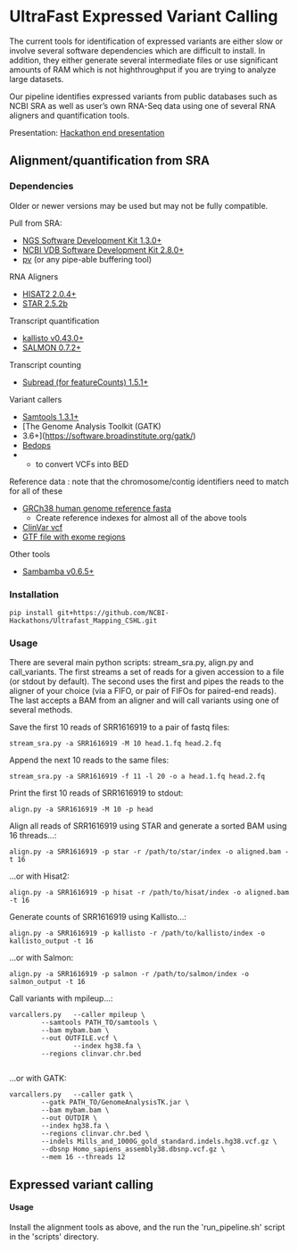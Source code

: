 # UltraFast Expressed Variant Calling

The current tools for identification of expressed variants are either slow or involve several software dependencies which are difficult to install. In addition, they either generate several intermediate files or use significant amounts of RAM which is not highthroughput if you are trying to analyze large datasets.

Our pipeline identifies expressed variants from public databases such as NCBI SRA as well as user’s own RNA-Seq data using one of several RNA aligners and quantification tools.

Presentation: [Hackathon end presentation](https://docs.google.com/presentation/d/1dUL5vSF2vqZljXa7FQJ6D-1eldAw0Gb-YeKrk9Gun8Q/pub?start=false&loop=false&delayms=3000)

## Alignment/quantification from SRA

### Dependencies

Older or newer versions may be used but may not be fully compatible.

Pull from SRA:

* [NGS Software Development Kit 1.3.0+](https://github.com/ncbi/ngs)
* [NCBI VDB Software Development Kit 2.8.0+](https://github.com/ncbi/ncbi-vdb)
* [pv](https://linux.die.net/man/1/pv) (or any pipe-able buffering tool)

RNA Aligners

* [HISAT2 2.0.4+](http://ccb.jhu.edu/software/hisat2/index.shtml)
* [STAR 2.5.2b](https://github.com/alexdobin/STAR)

Transcript quantification

* [kallisto v0.43.0+](https://pachterlab.github.io/kallisto/)
* [SALMON 0.7.2+](https://combine-lab.github.io/salmon/)

Transcript counting

* [Subread (for featureCounts) 1.5.1+](http://bioinf.wehi.edu.au/featureCounts/)

Variant callers

* [Samtools 1.3.1+](http://www.htslib.org/)
* [The Genome Analysis Toolkit (GATK)
* 3.6+](https://software.broadinstitute.org/gatk/)
* [Bedops](https://bedops.readthedocs.io/en/latest/content/reference/file-management/conversion/vcf2bed.html)
* - to convert VCFs into BED

Reference data : note that the chromosome/contig identifiers need to match for
all of these

* [GRCh38 human genome reference fasta]()
  * Create reference indexes for almost all of the above tools
* [ClinVar vcf]()
* [GTF file with exome regions]()


Other tools

* [Sambamba v0.6.5+](http://lomereiter.github.io/sambamba/)

### Installation

```
pip install git+https://github.com/NCBI-Hackathons/Ultrafast_Mapping_CSHL.git
```

### Usage

There are several main python scripts: stream_sra.py, align.py and call_variants. The first streams a set of reads for a given accession to a file (or stdout by default). The second uses the first and pipes the reads to the aligner of your choice (via a FIFO, or pair of FIFOs for paired-end reads). The last accepts a BAM from an aligner and will call variants using one of several methods.

Save the first 10 reads of SRR1616919 to a pair of fastq files:

```
stream_sra.py -a SRR1616919 -M 10 head.1.fq head.2.fq
```

Append the next 10 reads to the same files:

```
stream_sra.py -a SRR1616919 -f 11 -l 20 -o a head.1.fq head.2.fq
```

Print the first 10 reads of SRR1616919 to stdout:

```
align.py -a SRR1616919 -M 10 -p head
```

Align all reads of SRR1616919 using STAR and generate a sorted BAM using 16 threads...:

```
align.py -a SRR1616919 -p star -r /path/to/star/index -o aligned.bam -t 16
```

...or with Hisat2:

```
align.py -a SRR1616919 -p hisat -r /path/to/hisat/index -o aligned.bam -t 16
```

Generate counts of SRR1616919 using Kallisto...:

```
align.py -a SRR1616919 -p kallisto -r /path/to/kallisto/index -o kallisto_output -t 16
```

...or with Salmon:

```
align.py -a SRR1616919 -p salmon -r /path/to/salmon/index -o salmon_output -t 16
```

Call variants with mpileup...:

```
varcallers.py 	--caller mpileup \
		--samtools PATH_TO/samtools \
		--bam mybam.bam \
		--out OUTFILE.vcf \
                --index hg38.fa \
		--regions clinvar.chr.bed 
	
```
...or with GATK:

```
varcallers.py 	--caller gatk \
		--gatk PATH_TO/GenomeAnalysisTK.jar \
		--bam mybam.bam \
		--out OUTDIR \
		--index hg38.fa \
		--regions clinvar.chr.bed \
		--indels Mills_and_1000G_gold_standard.indels.hg38.vcf.gz \
		--dbsnp Homo_sapiens_assembly38.dbsnp.vcf.gz \
		--mem 16 --threads 12
```

## Expressed variant calling

#### Usage

Install the alignment tools as above, and the run the 'run_pipeline.sh' script in the 'scripts' directory.
